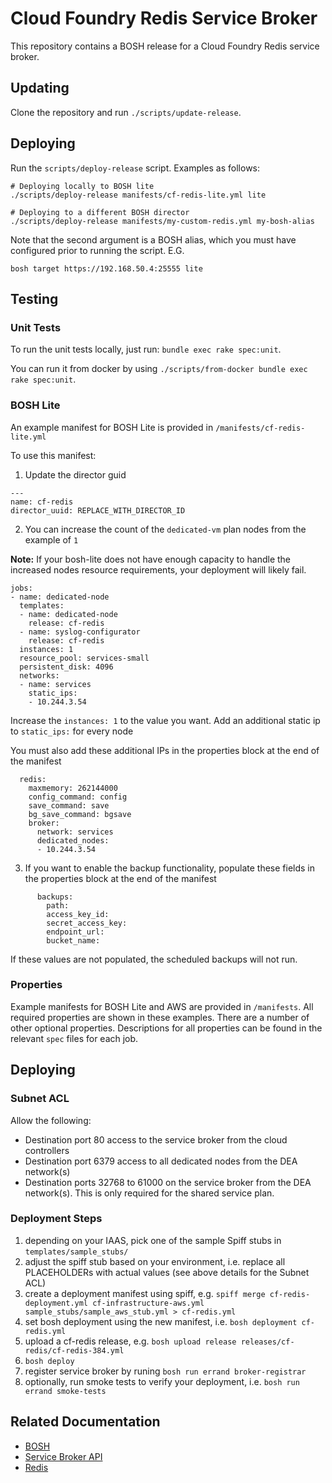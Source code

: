 # Cloud Foundry Redis Service Broker

This repository contains a BOSH release for a Cloud Foundry Redis service
broker.

## Updating

Clone the repository and run `./scripts/update-release`.

## Deploying

Run the `scripts/deploy-release` script. Examples as follows:

```
# Deploying locally to BOSH lite
./scripts/deploy-release manifests/cf-redis-lite.yml lite

# Deploying to a different BOSH director
./scripts/deploy-release manifests/my-custom-redis.yml my-bosh-alias
```

Note that the second argument is a BOSH alias, which you must have configured prior to running the script. E.G.

```
bosh target https://192.168.50.4:25555 lite
```

## Testing

### Unit Tests

To run the unit tests locally, just run: `bundle exec rake spec:unit`.

You can run it from docker by using `./scripts/from-docker bundle exec rake spec:unit`.

### BOSH Lite
An example manifest for BOSH Lite is provided in `/manifests/cf-redis-lite.yml`

To use this manifest:

1. Update the director guid

```
---
name: cf-redis
director_uuid: REPLACE_WITH_DIRECTOR_ID
```

2. You can increase the count of the `dedicated-vm` plan nodes from the example of `1`

**Note:** If your bosh-lite does not have enough capacity to handle the increased nodes resource requirements, your deployment will likely fail.

```
jobs:
- name: dedicated-node
  templates:
  - name: dedicated-node
    release: cf-redis
  - name: syslog-configurator
    release: cf-redis
  instances: 1
  resource_pool: services-small
  persistent_disk: 4096
  networks:
  - name: services
    static_ips:
    - 10.244.3.54
```
Increase the `instances: 1` to the value you want.
Add an additional static ip to `static_ips:` for every node

You must also add these additional IPs in the properties block at the end of the manifest

```
  redis:
    maxmemory: 262144000
    config_command: config
    save_command: save
    bg_save_command: bgsave
    broker:
      network: services
      dedicated_nodes:
      - 10.244.3.54
```

3. If you want to enable the backup functionality, populate these fields in the properties block at the end of the manifest

```
      backups:
        path:
        access_key_id:
        secret_access_key:
        endpoint_url:
        bucket_name:
```

If these values are not populated, the scheduled backups will not run.


### Properties

Example manifests for BOSH Lite and AWS are provided in `/manifests`. All
required properties are shown in these examples. There are a number of other
optional properties. Descriptions for all properties can be found in the
relevant `spec` files for each job.

## Deploying

### Subnet ACL

Allow the following: 
 * Destination port 80 access to the service broker from the cloud controllers
 * Destination port 6379 access to all dedicated nodes from the DEA network(s)
 * Destination ports 32768 to 61000 on the service broker from the DEA network(s). This is only required for the shared service plan.

### Deployment Steps

 1. depending on your IAAS, pick one of the sample Spiff stubs in `templates/sample_stubs/`
 1. adjust the spiff stub based on your environment, i.e. replace all PLACEHOLDERs with actual values (see above details for the Subnet ACL)
 1. create a deployment manifest using spiff, e.g. `spiff merge cf-redis-deployment.yml cf-infrastructure-aws.yml sample_stubs/sample_aws_stub.yml > cf-redis.yml`
 1. set bosh deployment using the new manifest, i.e. `bosh deployment cf-redis.yml`
 1. upload a cf-redis release, e.g. `bosh upload release releases/cf-redis/cf-redis-384.yml`
 1. `bosh deploy`
 1. register service broker by runing `bosh run errand broker-registrar`
 1. optionally, run smoke tests to verify your deployment, i.e. `bosh run errand smoke-tests`

## Related Documentation

 * [BOSH](https://bosh.io/docs)
 * [Service Broker API](http://docs.cloudfoundry.org/services/api.html)
 * [Redis](http://redis.io/documentation)
